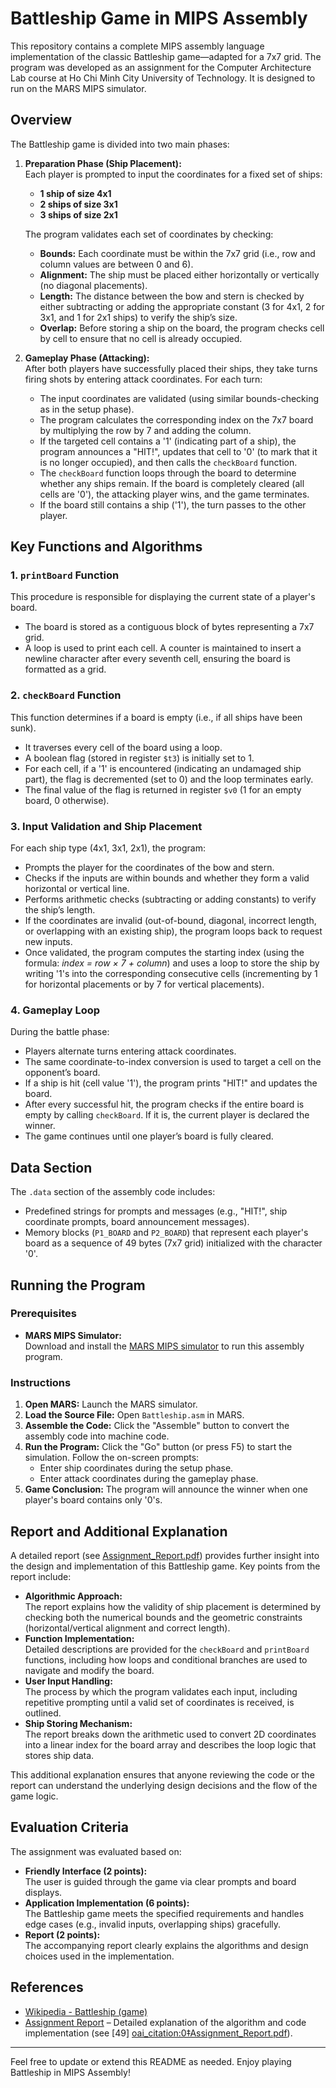 # Battleship Game in MIPS Assembly

This repository contains a complete MIPS assembly language implementation of the classic Battleship game—adapted for a 7x7 grid. The program was developed as an assignment for the Computer Architecture Lab course at Ho Chi Minh City University of Technology. It is designed to run on the MARS MIPS simulator.

## Overview

The Battleship game is divided into two main phases:

1. **Preparation Phase (Ship Placement):**  
   Each player is prompted to input the coordinates for a fixed set of ships:
   - **1 ship of size 4x1**
   - **2 ships of size 3x1**
   - **3 ships of size 2x1**

   The program validates each set of coordinates by checking:
   - **Bounds:** Each coordinate must be within the 7x7 grid (i.e., row and column values are between 0 and 6).
   - **Alignment:** The ship must be placed either horizontally or vertically (no diagonal placements).
   - **Length:** The distance between the bow and stern is checked by either subtracting or adding the appropriate constant (3 for 4x1, 2 for 3x1, and 1 for 2x1 ships) to verify the ship’s size.
   - **Overlap:** Before storing a ship on the board, the program checks cell by cell to ensure that no cell is already occupied.

2. **Gameplay Phase (Attacking):**  
   After both players have successfully placed their ships, they take turns firing shots by entering attack coordinates. For each turn:
   - The input coordinates are validated (using similar bounds-checking as in the setup phase).
   - The program calculates the corresponding index on the 7x7 board by multiplying the row by 7 and adding the column.
   - If the targeted cell contains a '1' (indicating part of a ship), the program announces a "HIT!", updates that cell to '0' (to mark that it is no longer occupied), and then calls the `checkBoard` function.
   - The `checkBoard` function loops through the board to determine whether any ships remain. If the board is completely cleared (all cells are '0'), the attacking player wins, and the game terminates.
   - If the board still contains a ship ('1'), the turn passes to the other player.

## Key Functions and Algorithms

### 1. **`printBoard` Function**
This procedure is responsible for displaying the current state of a player's board.  
- The board is stored as a contiguous block of bytes representing a 7x7 grid.
- A loop is used to print each cell. A counter is maintained to insert a newline character after every seventh cell, ensuring the board is formatted as a grid.

### 2. **`checkBoard` Function**
This function determines if a board is empty (i.e., if all ships have been sunk).  
- It traverses every cell of the board using a loop.
- A boolean flag (stored in register `$t3`) is initially set to 1.
- For each cell, if a '1' is encountered (indicating an undamaged ship part), the flag is decremented (set to 0) and the loop terminates early.
- The final value of the flag is returned in register `$v0` (1 for an empty board, 0 otherwise).

### 3. **Input Validation and Ship Placement**
For each ship type (4x1, 3x1, 2x1), the program:
- Prompts the player for the coordinates of the bow and stern.
- Checks if the inputs are within bounds and whether they form a valid horizontal or vertical line.
- Performs arithmetic checks (subtracting or adding constants) to verify the ship’s length.
- If the coordinates are invalid (out-of-bound, diagonal, incorrect length, or overlapping with an existing ship), the program loops back to request new inputs.
- Once validated, the program computes the starting index (using the formula: _index = row × 7 + column_) and uses a loop to store the ship by writing '1's into the corresponding consecutive cells (incrementing by 1 for horizontal placements or by 7 for vertical placements).

### 4. **Gameplay Loop**
During the battle phase:
- Players alternate turns entering attack coordinates.
- The same coordinate-to-index conversion is used to target a cell on the opponent’s board.
- If a ship is hit (cell value '1'), the program prints "HIT!" and updates the board.
- After every successful hit, the program checks if the entire board is empty by calling `checkBoard`. If it is, the current player is declared the winner.
- The game continues until one player’s board is fully cleared.

## Data Section

The `.data` section of the assembly code includes:
- Predefined strings for prompts and messages (e.g., "HIT!", ship coordinate prompts, board announcement messages).
- Memory blocks (`P1_BOARD` and `P2_BOARD`) that represent each player's board as a sequence of 49 bytes (7x7 grid) initialized with the character '0'.

## Running the Program

### Prerequisites

- **MARS MIPS Simulator:**  
  Download and install the [MARS MIPS simulator](http://courses.missouristate.edu/kenvollmar/mars/) to run this assembly program.

### Instructions

1. **Open MARS:** Launch the MARS simulator.
2. **Load the Source File:** Open `Battleship.asm` in MARS.
3. **Assemble the Code:** Click the "Assemble" button to convert the assembly code into machine code.
4. **Run the Program:** Click the "Go" button (or press F5) to start the simulation. Follow the on-screen prompts:
   - Enter ship coordinates during the setup phase.
   - Enter attack coordinates during the gameplay phase.
5. **Game Conclusion:** The program will announce the winner when one player's board contains only '0's.

## Report and Additional Explanation

A detailed report (see [Assignment_Report.pdf](https://github.com/NamTruong1610/Battleship-MARS-MIPS/blob/main/Battleship/Assignment_Report.pdf)) provides further insight into the design and implementation of this Battleship game. Key points from the report include:

- **Algorithmic Approach:**  
  The report explains how the validity of ship placement is determined by checking both the numerical bounds and the geometric constraints (horizontal/vertical alignment and correct length).  
- **Function Implementation:**  
  Detailed descriptions are provided for the `checkBoard` and `printBoard` functions, including how loops and conditional branches are used to navigate and modify the board.
- **User Input Handling:**  
  The process by which the program validates each input, including repetitive prompting until a valid set of coordinates is received, is outlined.
- **Ship Storing Mechanism:**  
  The report breaks down the arithmetic used to convert 2D coordinates into a linear index for the board array and describes the loop logic that stores ship data.

This additional explanation ensures that anyone reviewing the code or the report can understand the underlying design decisions and the flow of the game logic.

## Evaluation Criteria

The assignment was evaluated based on:
- **Friendly Interface (2 points):**  
  The user is guided through the game via clear prompts and board displays.
- **Application Implementation (6 points):**  
  The Battleship game meets the specified requirements and handles edge cases (e.g., invalid inputs, overlapping ships) gracefully.
- **Report (2 points):**  
  The accompanying report clearly explains the algorithms and design choices used in the implementation.

## References

- [Wikipedia - Battleship (game)](https://en.wikipedia.org/wiki/Battleship_(game))
- [Assignment Report](https://github.com/NamTruong1610/Battleship-MARS-MIPS/blob/main/Battleship/Assignment_Report.pdf) – Detailed explanation of the algorithm and code implementation (see [49] [oai_citation:0‡Assignment_Report.pdf](file-service://file-Dwf18x3CBAAUaDSBjFaFvW)).

---

Feel free to update or extend this README as needed. Enjoy playing Battleship in MIPS Assembly!
